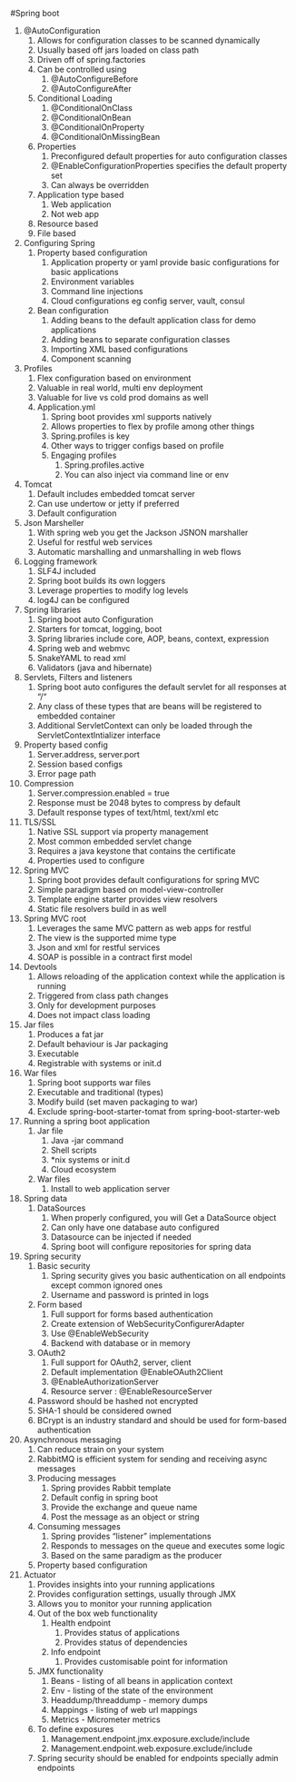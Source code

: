 #Spring boot

1. @AutoConfiguration
    1. Allows for configuration classes to be scanned dynamically
    2. Usually based off jars loaded on class path
    3. Driven off of spring.factories
    4. Can be controlled using
        1. @AutoConfigureBefore
        2. @AutoConfigureAfter
    5. Conditional Loading
        1. @ConditionalOnClass
        2. @ConditionalOnBean
        3. @ConditionalOnProperty
        4. @ConditionalOnMissingBean
    6. Properties
        1. Preconfigured default properties for auto configuration classes
        2. @EnableConfigurationProperties specifies the default property set
        3. Can always be overridden
    7. Application type based
        1. Web application
        2. Not web app
    8. Resource based
    9. File based
2. Configuring Spring
    1. Property based configuration
        1. Application property or yaml provide basic configurations for basic applications
        2. Environment variables
        3. Command line injections
        4. Cloud configurations eg config server, vault, consul
    2. Bean configuration
        1. Adding beans to the default application class for demo applications
        2. Adding beans to separate configuration classes
        3. Importing XML based configurations
        4. Component scanning
3. Profiles
    1. Flex configuration based on environment
    2. Valuable in real world, multi env deployment
    3. Valuable for live vs cold prod domains as well
    4. Application.yml
        1. Spring boot provides xml supports natively
        2. Allows properties to flex by profile among other things
        3. Spring.profiles is key
        4. Other ways to trigger configs based on profile
        5. Engaging profiles
            1. Spring.profiles.active
            2. You can also inject via command line or env
4. Tomcat
    1. Default includes embedded tomcat server
    2. Can use undertow or jetty if preferred
    3. Default configuration
5. Json Marsheller
    1. With spring web you get the Jackson JSNON marshaller
    2. Useful for restful web services
    3. Automatic marshalling and unmarshalling in web flows
6. Logging framework
    1. SLF4J included
    2. Spring boot builds its own loggers
    3. Leverage properties to modify log levels
    4. log4J can be configured
7. Spring libraries
    1. Spring boot auto Configuration
    2. Starters for tomcat, logging, boot
    3. Spring libraries include core, AOP, beans, context, expression
    4. Spring web and webmvc
    5. SnakeYAML to read xml
    6. Validators (java and hibernate)
8. Servlets, Filters and listeners
    1. Spring boot auto configures the default servlet for all responses at “/“
    2. Any class of these types that are beans will be registered to embedded container
    3. Additional ServletContext can only be loaded through the ServletContextIntializer interface
9. Property based config
    1. Server.address, server.port
    2. Session based configs
    3. Error page path
10. Compression
    1. Server.compression.enabled = true
    2. Response must be 2048 bytes to compress by default
    3. Default response types of text/html, text/xml etc
11. TLS/SSL
    1. Native SSL support via property management
    2. Most common embedded servlet change
    3. Requires a java keystone that contains the certificate
    4. Properties used to configure
12. Spring MVC
    1. Spring boot provides default configurations for spring MVC
    2. Simple paradigm based on model-view-controller
    3. Template engine starter provides view resolvers
    4. Static file resolvers build in as well
13. Spring MVC root
    1. Leverages the same MVC pattern as web apps for restful
    2. The view is the supported mime type
    3. Json and xml for restful services
    4. SOAP is possible in a contract first model
14. Devtools
    1. Allows reloading of the application context while the application is running
    2. Triggered from class path changes
    3. Only for development purposes
    4. Does not impact class loading
15. Jar files
    1. Produces a fat jar
    2. Default behaviour is Jar packaging
    3. Executable
    4. Registrable with systems or init.d
16. War files
    1. Spring boot supports war files
    2. Executable and traditional (types)
    3. Modify build (set maven packaging to war)
    4. Exclude spring-boot-starter-tomat from spring-boot-starter-web
17. Running a spring boot application
    1. Jar file
        1. Java -jar command
        2. Shell scripts
        3. *nix systems or init.d
        4. Cloud ecosystem
    2. War files
        1. Install to web application server
18. Spring data
    1. DataSources
        1. When properly configured, you will Get a DataSource object
        2. Can only have one database auto configured
        3. Datasource can be injected if needed
        4. Spring boot will configure repositories for spring data
19. Spring security
    1. Basic security
        1. Spring security gives you basic authentication on all endpoints except common ignored ones
        2. Username and password is printed in logs
    2. Form based
        1. Full support for forms based authentication
        2. Create extension of WebSecurityConfigurerAdapter
        3. Use @EnableWebSecurity
        4. Backend with database or in memory
    3. OAuth2
        1. Full support for OAuth2, server, client
        2. Default implementation @EnableOAuth2Client
        3. @EnableAuthorizationServer
        4. Resource server : @EnableResourceServer
    4. Password should be hashed not encrypted
    5. SHA-1 should be considered owned
    6. BCrypt is an industry standard and should be used for form-based authentication
20. Asynchronous messaging
    1. Can reduce strain on your system
    2. RabbitMQ is efficient system for sending and receiving async messages
    3. Producing messages
        1. Spring provides Rabbit template
        2. Default config in spring boot
        3. Provide the exchange and queue name
        4. Post the message as an object or string
    4. Consuming messages
        1. Spring provides “listener” implementations
        2. Responds to messages on the queue and executes some logic
        3. Based on the same paradigm as the producer
    5. Property based configuration
21. Actuator
    1. Provides insights into your running applications
    2. Provides configuration settings, usually through JMX
    3. Allows you to monitor your running application
    4. Out of the box web functionality
        1. Health endpoint
            1. Provides status of applications
            2. Provides status of dependencies
        2. Info endpoint
            1. Provides customisable point for information
    5. JMX functionality
        1. Beans - listing of all beans in application context
        2. Env - listing of the state of the environment
        3. Headdump/threaddump - memory dumps
        4. Mappings - listing of web url mappings
        5. Metrics - Micrometer metrics
    6. To define exposures
        1. Management.endpoint.jmx.exposure.exclude/include
        2. Management.endpoint.web.exposure.exclude/include
    7. Spring security should be enabled for endpoints specially admin endpoints
